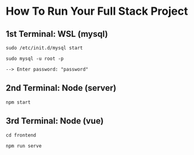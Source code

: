 # How To Run Your Full Stack Project

## 1st Terminal: WSL (mysql)
```
sudo /etc/init.d/mysql start

sudo mysql -u root -p

--> Enter password: "password"
```

## 2nd Terminal: Node (server)
```
npm start
```

## 3rd Terminal: Node (vue)
```
cd frontend 

npm run serve
```
